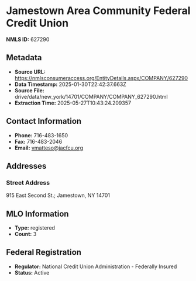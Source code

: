 # Jamestown Area Community Federal Credit Union

**NMLS ID:** 627290

## Metadata
- **Source URL:** https://nmlsconsumeraccess.org/EntityDetails.aspx/COMPANY/627290
- **Data Timestamp:** 2025-01-30T22:42:37.663Z
- **Source File:** drive/data/new_york/14701/COMPANY/COMPANY_627290.html
- **Extraction Time:** 2025-05-27T10:43:24.209357

## Contact Information
- **Phone:** 716-483-1650
- **Fax:** 716-483-2046
- **Email:** vmatteso@jacfcu.org

## Addresses
### Street Address
915 East Second St.; Jamestown, NY 14701

## MLO Information
- **Type:** registered
- **Count:** 3

## Federal Registration
- **Regulator:** National Credit Union Administration - Federally Insured
- **Status:** Active
